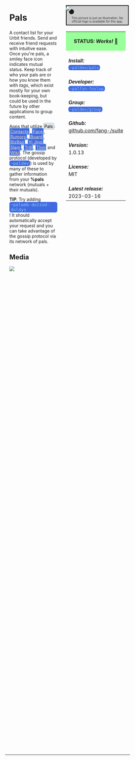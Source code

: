 <style>
	/* %wiki restyling */
.page a{display: inline-block;color: white;border: 1px solid black;margin-right: 6px;padding: 5px;background-color:#3366cc;border-radius:7px;}#page-title{display:none;}.sidebar{margin-right:-20px;padding-top:180px;background-image: url("https://i.imgur.com/enNS7bT.png");background-repeat:no-repeat;background-position-x:53%}#global-menu{border:2px solid cadetblue;}#global-menu a{display:block;margin-bottom:6px;}h1{font-size:2em;margin-top:0em}footer{text-align:left}
	/* Tooltip */
.tooltip {position: relative;display: inline-block;border-bottom: 1px dotted black;}
.tooltip .tooltiptext {visibility: hidden;width: 120px;background-color: black;color: #fff;text-align: center;padding: 5px 0;border-radius: 6px;
position: absolute;z-index: 1;}
.tooltip:hover .tooltiptext {visibility: visible;}
.logo {margin-top:-20px;margin-bottom:30px;margin-left:0px;box-shadow: 10px 10px;border-radius:30px;}
	/* Flexbox */
* {box-sizing: border-box;} body {margin: 0;} #main {display: flex;min-height: calc(100vh - 40vh);} #main > article {flex: 1;} #main > nav, #main > aside {flex: 0 0 20vw;} #main > nav {order: -1;} header{padding: 0em;} footer, article, nav, aside {padding: 1em;}
	/* Urmanac */
.urlink{display:inline-block;padding:1px 4px 1px 4px;font-family:monospace;color:LightSkyBlue; background:RoyalBlue;border-radius:6px;} .wlink{background-color: royalblue;border-radius: 0px;padding: 2px 2px 1px 2px;border: solid 1px lightskyblue;color: wheat;} .xlink{background-color: rgba(130, 130, 130, 20%);border-radius: 0px;padding: 2px 2px 1px 2px;border: solid 1px lightskyblue;color: black;} h5{margin-bottom:-1em;font-family:sans-serif}
img {max-width:100%;} .avator {border-radius:100px;width:48px;margin-right: 15px;} .tweet-wrap {max-width:490px;background: #fff;margin: 0 auto;margin-top: 50px;border-radius:3px;padding: 20px 30px 20px 10px;border-bottom: 1px solid #e6ecf0;border-top: 1px solid #e6ecf0;}.tweet-header {display: flex;align-items:flex-start;font-size:14px;}
.tweet-header-info {font-weight:bold;} .tweet-header-info span {color:#657786;font-weight:normal;margin-left: 5px;} .tweet-header-info p {font-weight:normal;margin-top: 5px;} .tweet-img-wrap {padding-left: 60px;}
</style>
<link href="https://fonts.googleapis.com/css?family=Asap" rel="stylesheet">
<link href="https://fonts.googleapis.com/css?family=Roboto" rel="stylesheet">



<div id="main"><article>

# Pals

A contact list for your Urbit friends. Send and receive friend requests with intuitive ease. Once you're pals, a smiley face icon indicates mutual status. Keep track of who your pals are or how you know them with *tags*, which exist mostly for your own book-keeping, but could be used in the future by other applications to group content.

Apps that utilize <a class="xlink">Pals</a>: <a class="wlink" href="/wiki/~/p/~bordex-ripdur/urmanac/contacts">Contacts</a>, <a class="wlink" href="/wiki/~/p/~bordex-ripdur/urmanac/face">Face</a>, <a class="wlink" href="/wiki/~/p/~bordex-ripdur/urmanac/rumors">Rumors</a>, <a class="wlink" href="/wiki/~/p/~bordex-ripdur/urmanac/board">Board</a>, <a class="wlink" href="/wiki/~/p/~bordex-ripdur/urmanac/bizbaz">BizBaz</a>, <a class="wlink" href="/wiki/~/p/~bordex-ripdur/urmanac/yi-jing">Yi Jing</a>, <a class="wlink" href="/wiki/~/p/~bordex-ripdur/urmanac/slam">Slam</a>, <a class="wlink" href="/wiki/~/p/~bordex-ripdur/urmanac/trill">Trill</a>, <a class="wlink" href="/wiki/~/p/~bordex-ripdur/urmanac/tlon">Tlon</a> and <a class="wlink" href="/wiki/~/p/~bordex-ripdur/urmanac/wiki">Wiki</a>.  The gossip protocol (developed by <span class="urlink">~paldev</span>) is used by many of these to gather information from your **%pals** network (mutuals + their mutuals).

**TIP**: Try adding <span class="urlink">~palweb-dozzod-doldys</span>! It should automatically accept your request and you can take advantage of the gossip protocol via its network of pals.

## Media

<img src="https://i.imgur.com/4qop2Mr.png">

</article><aside>

<img src="https://i.imgur.com/3unsyj9.png" class="logo">

<div style="color:333333;background-color:#cccccc;text-align:center;border: 2px solid black;margin:-5em 0em 2em 0em;padding:3.5em 0.1em 0.5em 0.1em;width:105%;display:flex;flex-wrap:wrap;font-size:0.70em;">This picture is just an illustration. No official logo is available for this app.</div>

<table style="width:100%">
  <tr><th style="background-color:#99ff99">

STATUS: <i>Works!</i> <span class="tooltip">&#x1f4c5;<span class="tooltiptext">May 21st 2024 by ~hassun-hassel</span></span>

</th></tr>
  <tr><td>
	<h5>  Install: </h5><br><span class="urlink"> ~paldev/pals </span>
  </td></tr>

  <tr><td>
	<h5>   Developer: </h5><br><span class="urlink"> ~palfun-foslup </span>
  </td></tr>

</th></tr>
  <tr><td>
	<h5>  Group: </h5><br><span class="urlink"> ~paldev/group </span>
  </td></tr>

  <tr><td>
	<h5>  Github: </h5><br> <a href="https://github.com/fang-/suite">github.com/fang-/suite</a>
  </td></tr>

  <tr><td>
	<h5>  Version: </h5><br> 1.0.13
  </td></tr>

  <tr><td>
	<h5>  License: </h5><br> MIT
  </td></tr>

  <tr><td>
	<h5>  Latest release: </h5><br> 2023-03-16
  </td></tr>

</table> 

</aside></div>

---------------------------------


